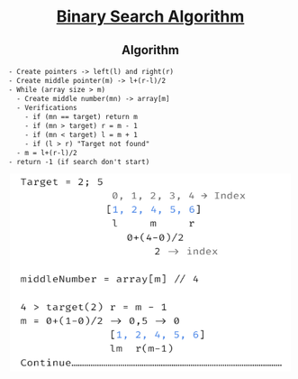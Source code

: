 <h1 align="center">
  <a href="https://en.wikipedia.org/wiki/Binary_search_algorithm">
    Binary Search Algorithm
  </a>
</h1>

<h2 align="center">Algorithm</h2>

```
- Create pointers -> left(l) and right(r)
- Create middle pointer(m) -> l+(r-l)/2
- While (array size > m)
  - Create middle number(mn) -> array[m]
  - Verifications
    - if (mn == target) return m
    - if (mn > target) r = m - 1
    - if (mn < target) l = m + 1
    - if (l > r) "Target not found"
  - m = l+(r-l)/2
- return -1 (if search don't start)
```

<p align="center">
  <img
    src='https://raw.githubusercontent.com/kauefraga/assets/main/BinarySearch/BinarySearch.png'
    width="500px"
    height="350px"
  />
</p>
